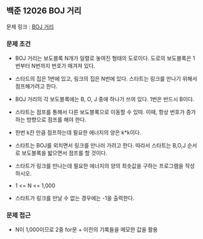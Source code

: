 ## 백준 12026 BOJ 거리

문제 링크 : [BOJ 거리](https://www.acmicpc.net/problem/12026)

### 문제 조건

- BOJ 거리는 보도블록 N개가 일렬로 놓여진 형태의 도로이다. 도로의 보도블록은 1번부터 N번까지 번호가 매겨져 있다.
- 스타드의 집은 1번에 있고, 링크의 집은 N번에 있다. 스타트는 링크를 만나기 위해서 점프해가려고 한다.
- BOJ 거리의 각 보도블록에는 B, O, J 중에 하나가 쓰여 있다. 1번은 반드시 B이다.
- 스타트는 점프를 통해서 다른 보도블록으로 이동할 수 있따. 이때, 항상 번호가 증가하는 방향으로 점프를 해야 한다.
- 한번 k칸 만큼 점프하는데 필요한 에너지의 양은 k\*k이다.
- 스타트는 BOJ를 외치면서 링크를 만나러 가려고 한다. 따라서 스타트는 B,O,J 순서로 보도블록을 밟으면서 점프를 할 것이다.
- 스타트가 링크를 만나는데 필요한 에너지의 양의 최솟값을 구하는 프로그램을 작성하시오.

- 1 <= N <= 1,000
- 스타트가 링크를 만날 수 없는 경우에는 -1을 출력한다.

### 문제 접근

- N이 1,000이므로 2중 for문 + 이전의 기록들을 메모한 값을 활용